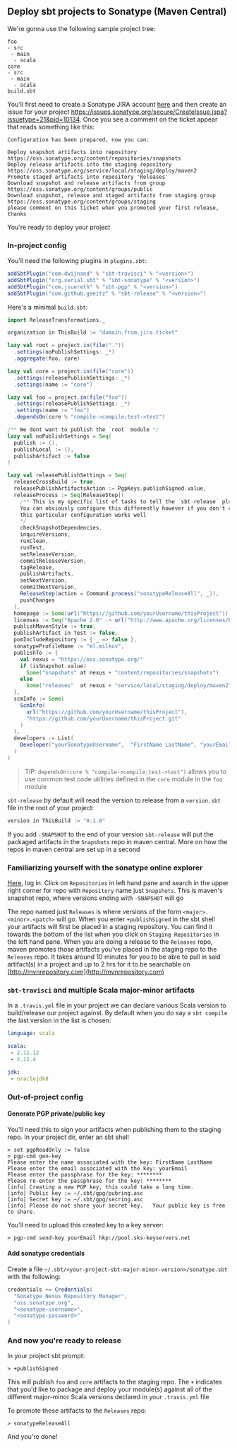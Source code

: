 
## Deploy sbt projects to Sonatype (Maven Central)

We're gonna use the following sample project tree:

```
foo
- src
 - main
  - scala
core
- src
 - main
  - scala
build.sbt
```

You'll first need to create a Sonatype JIRA account [here](https://issues.sonatype.org) and then
create an issue for your project https://issues.sonatype.org/secure/CreateIssue.jspa?issuetype=21&pid=10134. Once
you see a comment on the ticket appear that reads something like this:

```
Configuration has been prepared, now you can:

Deploy snapshot artifacts into repository https://oss.sonatype.org/content/repositories/snapshots
Deploy release artifacts into the staging repository https://oss.sonatype.org/service/local/staging/deploy/maven2
Promote staged artifacts into repository 'Releases'
Download snapshot and release artifacts from group https://oss.sonatype.org/content/groups/public
Download snapshot, release and staged artifacts from staging group https://oss.sonatype.org/content/groups/staging
please comment on this ticket when you promoted your first release, thanks
```

You're ready to deploy your project

### In-project config

You'll need the following plugins in `plugins.sbt`:

```scala
addSbtPlugin("com.dwijnand" % "sbt-travisci" % "<version>")
addSbtPlugin("org.xerial.sbt" % "sbt-sonatype" % "<version>")
addSbtPlugin("com.jsuereth" % "sbt-pgp" % "<version>")
addSbtPlugin("com.github.gseitz" % "sbt-release" % "<version>")
```

Here's a minimal `build.sbt`:

```scala
import ReleaseTransformations._

organization in ThisBuild := "domain.from.jira.ticket"

lazy val root = project.in(file("."))
  .settings(noPublishSettings: _*)
  .aggregate(foo, core)

lazy val core = project.in(file("core"))
  .settings(releasePublishSettings: _*)
  .settings(name := "core")

lazy val foo = project.in(file("foo"))
  .settings(releasePublishSettings: _*)
  .settings(name := "foo")
  .dependsOn(core % "compile->compile;test->test")

/** We dont want to publish the `root` module */
lazy val noPublishSettings = Seq(
  publish := (),
  publishLocal := (),
  publishArtifact := false
)

lazy val releasePublishSettings = Seq(
  releaseCrossBuild := true,
  releasePublishArtifactsAction := PgpKeys.publishSigned.value,
  releaseProcess := Seq[ReleaseStep](
    /** This is my specific list of tasks to tell the `sbt-release` plugin to run.
    You can obviously configure this differently however if you don't care particularly,
    this particular configuration works well
    */
    checkSnapshotDependencies,
    inquireVersions,
    runClean,
    runTest,
    setReleaseVersion,
    commitReleaseVersion,
    tagRelease,
    publishArtifacts,
    setNextVersion,
    commitNextVersion,
    ReleaseStep(action = Command.process("sonatypeReleaseAll", _)),
    pushChanges
  ),
  homepage := Some(url("https://github.com/yourUsername/thisProject")),
  licenses := Seq("Apache 2.0" -> url("http://www.apache.org/licenses/LICENSE-2.0")),
  publishMavenStyle := true,
  publishArtifact in Test := false,
  pomIncludeRepository := { _ => false },
  sonatypeProfileName := "ml.milkov",
  publishTo := {
    val nexus = "https://oss.sonatype.org/"
    if (isSnapshot.value)
      Some("snapshots" at nexus + "content/repositories/snapshots")
    else
      Some("releases"  at nexus + "service/local/staging/deploy/maven2")
  },
  scmInfo := Some(
    ScmInfo(
      url("https://github.com/yourUsername/thisProject"),
      "https://github.com/yourUsername/thisProject.git"
    )
  ),
  developers := List(
    Developer("yourSonatypeUsername",  "FirstName LastName", "yourEmail", url("yourWebsiteUrl"))
  )
)
```

> TIP:
> `dependsOn(core % "compile->compile;test->test")` allows you to use common test
>  code utilities defined in the `core` module in the `foo` module

`sbt-release` by default will read the version to release from a `version.sbt` file in the root
of your project:

```scala
version in ThisBuild := "0.1.0"
```

If you add `-SNAPSHOT` to the end of your version `sbt-release` will put the packaged artifacts
in the `Snapshots` repo in maven central. More on how the repos in maven central are set up in a second

### Familiarizing yourself with the sonatype online explorer

[Here](https://oss.sonatype.org), log in. Click on `Repositories` in left hand pane and search in the upper right corner for repo
with `Repository` name just `Snapshots`. This is maven's snapshot repo, where versions ending with `-SNAPSHOT` will go

The repo named just `Releases` is where versions of the form `<major>.<minor>.<patch>` will go. When you enter `+publishSigned`
in the sbt shell your artifacts will first be placed in a staging repository. You can find it towards the bottom of the list when
you click on `Staging Repositories` in the left hand pane. When you are doing a release to the `Releases` repo, maven promotes those
artifacts you've placed in the staging repo to the `Releases` repo. It takes around 10 minutes for you to be able to pull in said
artifact(s) in a project and up to 2 hrs for it to be searchable on [http://mvnrepository.com](http://mvnrepository.com)

### `sbt-travisci` and multiple Scala major-minor artifacts

In a `.travis.yml` file in your project we can declare various Scala version to build/release our project
against. By default when you do say a `sbt compile` the last version in the list is chosen:

```yaml
language: scala

scala:
 - 2.11.12
 - 2.12.4

jdk:
 - oraclejdk8
```


### Out-of-project config

#### Generate PGP private/public key

You'll need this to sign your artifacts when publishing them
to the staging repo. In your project dir, enter an sbt shell

```
> set pgpReadOnly := false
> pgp-cmd gen-key
Please enter the name associated with the key: FirstName LastName
Please enter the email associated with the key: yourEmail
Please enter the passphrase for the key: ********
Please re-enter the passphrase for the key: ********
[info] Creating a new PGP key, this could take a long time.
[info] Public key := ~/.sbt/gpg/pubring.asc
[info] Secret key := ~/.sbt/gpg/secring.asc
[info] Please do not share your secret key.   Your public key is free to share.
```

You'll need to upload this created key to a key server:

```
> pgp-cmd send-key yourEmail hkp://pool.sks-keyservers.net
```

#### Add sonatype credentials

Create a file `~/.sbt/<your-project-sbt-major-minor-version>/sonatype.sbt` with the following:

```scala
credentials += Credentials(
  "Sonatype Nexus Repository Manager",
  "oss.sonatype.org",
  "<sonatype-username>",
  "<sonatype-password>"
)
```

### And now you're ready to release

In your project sbt prompt:

```
> +publishSigned
```

This will publish `foo` and `core` artifacts to the staging repo. The `+` indicates that you'd
like to package and deploy your module(s) against all of the different major-minor Scala versions
declared in your `.travis.yml` file

To promote these artifacts to the `Releases` repo:

```
> sonatypeReleaseAll
```

And you're done!

